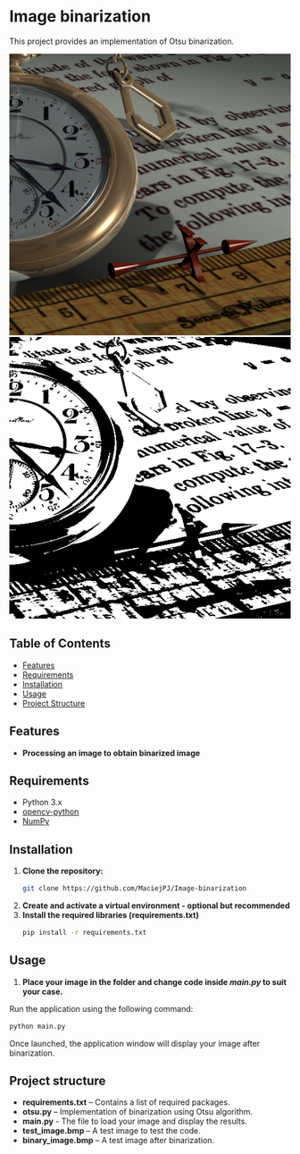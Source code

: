# Image binarization

This project provides an implementation of Otsu binarization.

![Original test image](test_image.bmp)
![Binary image](binary_image.bmp)

## Table of Contents

- [Features](#features)
- [Requirements](#requirements)
- [Installation](#installation)
- [Usage](#usage)
- [Project Structure](#project-structure)

## Features

- **Processing an image to obtain binarized image**

## Requirements

- Python 3.x
- [opencv-python](https://pypi.org/project/opencv-python/)
- [NumPy](https://numpy.org/doc/2.2/index.html)

## Installation

1. **Clone the repository:**
   ```bash
   git clone https://github.com/MaciejPJ/Image-binarization
2. **Create and activate a virtual environment - optional but recommended**
3. **Install the required libraries (requirements.txt)**
   ```bash
   pip install -r requirements.txt

## Usage

1. **Place your image in the folder and change code inside ***main.py*** to suit your case.**

Run the application using the following command:
```bash
python main.py
```
Once launched, the application window will display your image after binarization.

## Project structure

- **requirements.txt** – Contains a list of required packages.
- **otsu.py** – Implementation of binarization using Otsu algorithm.
- **main.py** - The file to load your image and display the results.
- **test_image.bmp** – A test image to test the code.
- **binary_image.bmp** – A test image after binarization.

